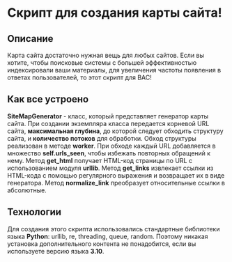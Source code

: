 # Скрипт для создания карты сайта!

## Описание
Карта сайта достаточно нужная вещь для любых сайтов. Если вы хотите, чтобы поисковые системы с большей эффективностью индексировали ваши материалы, для увеличения частоты появления в ответах пользователей, то этот скрипт для ВАС!
## Как все устроено
**SiteMapGenerator** - класс, который представляет генератор карты сайта. При создании экземпляра класса передается корневой URL сайта, **максимальная глубина**, до которой следует обходить структуру сайта, и **количество потоков** для обработки.
Обход структуры реализован в методе **worker**. При обходе каждый URL добавляется в множество **self.urls_seen**, чтобы избежать повторных обращений к нему.
Метод **get_html** получает HTML-код страницы по URL с использованием модуля **urllib**.
Метод **get_links** извлекает ссылки из HTML-кода с помощью регулярного выражения и возвращает их в виде генератора. Метод **normalize_link** преобразует относительные ссылки в абсолютные.
## Технологии
Для создания этого скрипта использовались стандартные библиотеки языка **Python**: urllib, re, threading, queue, random. Поэтому никакая установка дополнительного контента не понадобится, если вы используете версию языка **3.10**.